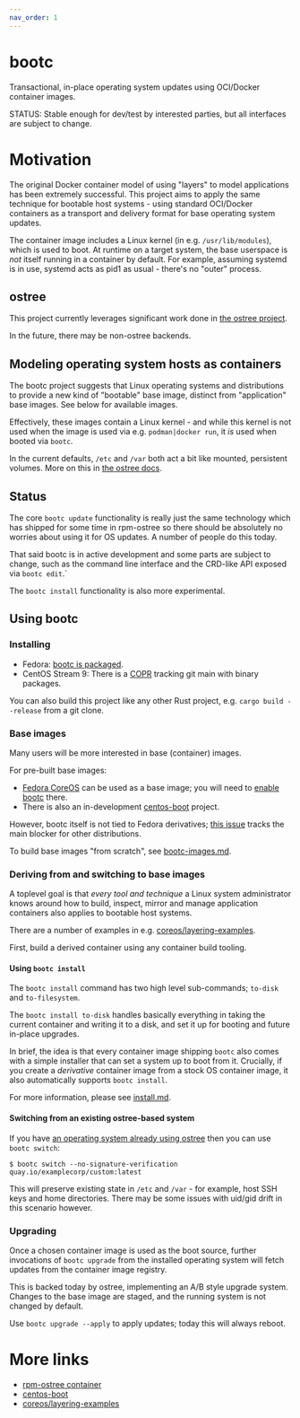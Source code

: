 ```yaml
---
nav_order: 1
---
```


# bootc

Transactional, in-place operating system updates using OCI/Docker container images.

STATUS: Stable enough for dev/test by interested parties, but all interfaces are subject to change.

# Motivation

The original Docker container model of using "layers" to model
applications has been extremely successful.  This project
aims to apply the same technique for bootable host systems - using
standard OCI/Docker containers as a transport and delivery format
for base operating system updates.

The container image includes a Linux kernel (in e.g. `/usr/lib/modules`),
which is used to boot.  At runtime on a target system, the base userspace is
*not* itself running in a container by default.  For example, assuming
systemd is in use, systemd acts as pid1 as usual - there's no "outer" process.

## ostree

This project currently leverages significant work done in
[the ostree project](https://github.com/ostreedev/ostree-rs-ext/).

In the future, there may be non-ostree backends.

## Modeling operating system hosts as containers

The bootc project suggests that Linux operating systems and distributions
to provide a new kind of "bootable" base image, distinct from "application"
base images.  See below for available images.

Effectively, these images contain a Linux kernel - and while this kernel
is not used when the image is used via e.g. `podman|docker run`, it *is*
used when booted via `bootc`.

In the current defaults, `/etc` and `/var` both act a bit like
mounted, persistent volumes.
More on this in [the ostree docs](https://ostreedev.github.io/ostree/adapting-existing/#system-layout).

## Status

The core `bootc update` functionality is really just the same
technology which has shipped for some time in rpm-ostree so there
should be absolutely no worries about using it for OS updates.
A number of people do this today.

That said bootc is in active development and some parts
are subject to change, such as the command line interface and
the CRD-like API exposed via `bootc edit`.`

The `bootc install` functionality is also more experimental.

## Using bootc

### Installing

 * Fedora: [bootc is packaged](https://bodhi.fedoraproject.org/updates/?packages=bootc).
 * CentOS Stream 9: There is a [COPR](https://copr.fedorainfracloud.org/coprs/rhcontainerbot/bootc/) tracking git main with binary packages.

You can also build this project like any other Rust project, e.g. `cargo build --release` from a git clone.

### Base images

Many users will be more interested in base (container) images.

For pre-built base images:

* [Fedora CoreOS](https://quay.io/repository/fedora/fedora-coreos) can be used as a base image; you will need to [enable bootc](https://github.com/coreos/rpm-ostree/blob/main/docs/bootc.md) there.
* There is also an in-development [centos-boot](https://github.com/centos/centos-boot) project.

However, bootc itself is not tied to Fedora derivatives; [this issue](https://github.com/coreos/bootupd/issues/468) tracks the main blocker for other distributions.

To build base images "from scratch", see [bootc-images.md](bootc-images.md).

### Deriving from and switching to base images

A toplevel goal is that *every tool and technique* a Linux system
administrator knows around how to build, inspect, mirror and manage
application containers also applies to bootable host systems.

There are a number of examples in e.g. [coreos/layering-examples](https://github.com/coreos/layering-examples).

First, build a derived container using any container build tooling.

#### Using `bootc install`

The `bootc install` command has two high level sub-commands; `to-disk` and `to-filesystem`.

The `bootc install to-disk` handles basically everything in taking the current container
and writing it to a disk, and set it up for booting and future in-place upgrades.

In brief, the idea is that every container image shipping `bootc` also comes with a simple
installer that can set a system up to boot from it.  Crucially, if you create a
*derivative* container image from a stock OS container image, it also automatically
supports `bootc install`.

For more information, please see [install.md](install.md).

#### Switching from an existing ostree-based system

If you have [an operating system already using ostree](https://ostreedev.github.io/ostree/#operating-systems-and-distributions-using-ostree) then you can use `bootc switch`:

```
$ bootc switch --no-signature-verification quay.io/examplecorp/custom:latest
```

This will preserve existing state in `/etc` and `/var` - for example,
host SSH keys and home directories.  There may be some issues with uid/gid
drift in this scenario however.

### Upgrading

Once a chosen container image is used as the boot source, further
invocations of `bootc upgrade` from the installed operating system
will fetch updates from the container image registry.

This is backed today by ostree, implementing an A/B style upgrade system.
Changes to the base image are staged, and the running system is not
changed by default.

Use `bootc upgrade --apply` to apply updates; today this will always
reboot.

# More links

- [rpm-ostree container](https://coreos.github.io/rpm-ostree/container/)
- [centos-boot](https://github.com/centos/centos-boot)
- [coreos/layering-examples](https://github.com/coreos/layering-examples)


